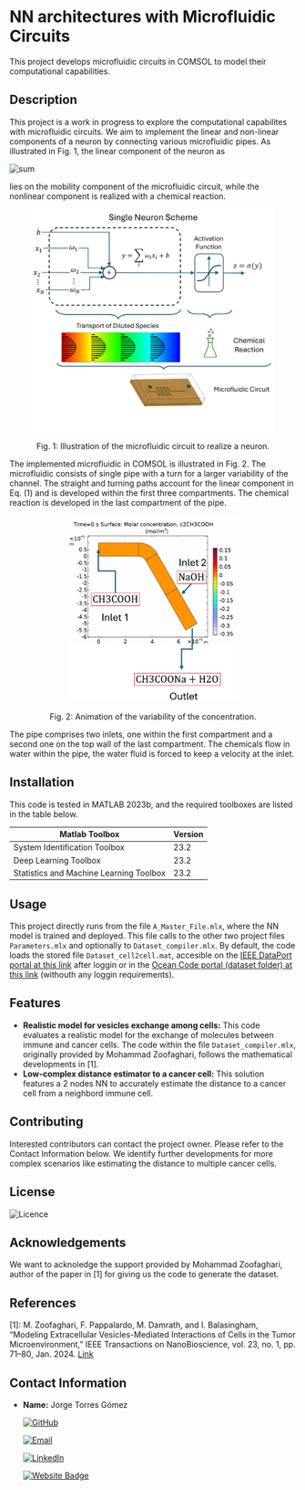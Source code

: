 # NN architectures with Microfluidic Circuits
This project develops microfluidic circuits in COMSOL to model their computational capabilities.

## Description
This project is a work in progress to explore the computational capabilites with microfluidic circuits.
We aim to implement the linear and non-linear components of a neuron by connecting various microfluidic pipes.
As illustrated in Fig. 1, the linear component of the neuron as

 ![sum](https://latex.codecogs.com/svg.image?\sum_{i=1}^{N}%20\omega_i%20x_i)     

 lies on the mobility component of the microfluidic circuit, while the nonlinear component is realized with a chemical reaction.


<figure>
    <p align="center">
        <img src="https://github.com/tkn-tub/NN_molecular_communications/blob/main/Figures/microfluidic.png?raw=true" alt="nn" width="500">
    </p>
</figure>
<p align="center">
Fig. 1: Illustration of the microfluidic circuit to realize a neuron.
</p>

The implemented microfluidic in COMSOL is illustrated in Fig. 2.
The microfluidic consists of single pipe with a turn for a larger variability of the channel.
The straight and turning paths account for the linear component in Eq. (1) and is developed within the first three compartments.
The chemical reaction is developed in the last compartment of the pipe.


<figure>
    <p align="center">
        <img src="https://github.com/tkn-tub/NN_molecular_communications/blob/main/Figures/microfluidic_animation.gif?raw=true" alt="nn" width="300">
    </p>
</figure>
<p align="center">
Fig. 2: Animation of the variability of the concentration.
</p>

The pipe comprises two inlets, one within the first compartment and a second one on the top wall of the last compartment.
The chemicals flow in water within the pipe, the water fluid is forced to keep a velocity at the inlet. 

## Installation
This code is tested in MATLAB 2023b, and the required toolboxes are listed in the table below.

| Matlab Toolbox  | Version |
| ------------- | ------------- |
| System Identification Toolbox  | 23.2  |
| Deep Learning Toolbox  | 23.2  |
|Statistics and Machine Learning Toolbox|23.2|

## Usage

This project directly runs from the file `A_Master_File.mlx`, where the NN model is trained and deployed. This file calls to the other two project files `Parameters.mlx` and optionally to `Dataset_compiler.mlx`. By default, the code loads the stored file `Dataset_cell2cell.mat`, accesible on the [IEEE DataPort portal at this link](https://ieee-dataport.org/documents/dataset-cell-cell-communications) after loggin or in the [Ocean Code portal (dataset folder) at this link](https://codeocean.com/capsule/6777864/tree/v1) (withouth any loggin requirements).

## Features
- **Realistic model for vesicles exchange among cells:** This code evaluates a realistic model for the exchange of molecules between immune and cancer cells. The code within the file `Dataset_compiler.mlx`, originally provided by Mohammad Zoofaghari, follows the mathematical developments in [1].
- **Low-complex distance estimator to a cancer cell:** This solution features a 2 nodes NN to accurately estimate the distance to a cancer cell from a neighbord immune cell.

## Contributing
Interested contributors can contact the project owner. Please refer to the Contact Information below. We identify further developments for more complex scenarios like estimating the distance to multiple cancer cells.

## License
![Licence](https://img.shields.io/github/license/larymak/Python-project-Scripts)

## Acknowledgements
We want to acknoledge the support provided by Mohammad Zoofaghari, author of the paper in [1] for giving us the code to generate the dataset.

## References
<a name="fn1">[1]</a>: M. Zoofaghari, F. Pappalardo, M. Damrath, and I. Balasingham, “Modeling Extracellular Vesicles-Mediated Interactions of Cells in the Tumor Microenvironment,” IEEE Transactions on NanoBioscience,
vol. 23, no. 1, pp. 71–80, Jan. 2024. [Link](https://ieeexplore.ieee.org/document/10149035)

## Contact Information

- **Name:** Jorge Torres Gómez

    [![GitHub](https://img.shields.io/badge/GitHub-181717?logo=github)](https://github.com/jorge-torresgomez)

    [![Email](https://img.shields.io/badge/Email-jorge.torresgomez@ieee.org-D14836?logo=gmail&logoColor=white)](mailto:jorge.torresgomez@ieee.org)

    [![LinkedIn](https://img.shields.io/badge/LinkedIn-torresgomez-blue?logo=linkedin&style=flat-square)](https://www.linkedin.com/in/torresgomez/)

    [![Website Badge](https://img.shields.io/badge/Website-Homepage-blue?logo=web)](https://www.tkn.tu-berlin.de/team/torres-gomez/)